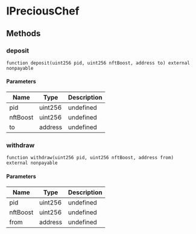 # IPreciousChef

## Methods

### deposit

```solidity
function deposit(uint256 pid, uint256 nftBoost, address to) external nonpayable
```

#### Parameters

| Name     | Type    | Description |
| -------- | ------- | ----------- |
| pid      | uint256 | undefined   |
| nftBoost | uint256 | undefined   |
| to       | address | undefined   |

### withdraw

```solidity
function withdraw(uint256 pid, uint256 nftBoost, address from) external nonpayable
```

#### Parameters

| Name     | Type    | Description |
| -------- | ------- | ----------- |
| pid      | uint256 | undefined   |
| nftBoost | uint256 | undefined   |
| from     | address | undefined   |
